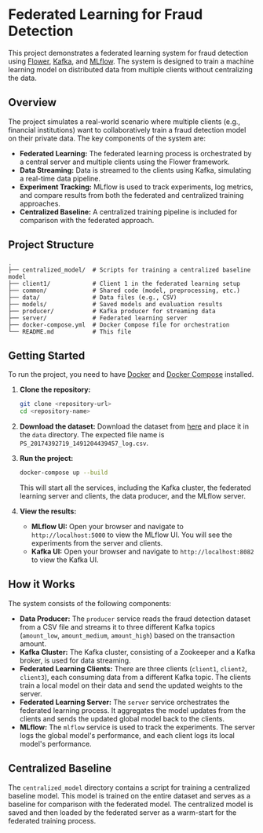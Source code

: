 # Federated Learning for Fraud Detection

This project demonstrates a federated learning system for fraud detection using [Flower](https://flower.dev/), [Kafka](https://kafka.apache.org/), and [MLflow](https://mlflow.org/). The system is designed to train a machine learning model on distributed data from multiple clients without centralizing the data.

## Overview

The project simulates a real-world scenario where multiple clients (e.g., financial institutions) want to collaboratively train a fraud detection model on their private data. The key components of the system are:

*   **Federated Learning:** The federated learning process is orchestrated by a central server and multiple clients using the Flower framework.
*   **Data Streaming:** Data is streamed to the clients using Kafka, simulating a real-time data pipeline.
*   **Experiment Tracking:** MLflow is used to track experiments, log metrics, and compare results from both the federated and centralized training approaches.
*   **Centralized Baseline:** A centralized training pipeline is included for comparison with the federated approach.

## Project Structure

```
.
├── centralized_model/  # Scripts for training a centralized baseline model
├── client1/            # Client 1 in the federated learning setup
├── common/             # Shared code (model, preprocessing, etc.)
├── data/               # Data files (e.g., CSV)
├── models/             # Saved models and evaluation results
├── producer/           # Kafka producer for streaming data
├── server/             # Federated learning server
├── docker-compose.yml  # Docker Compose file for orchestration
└── README.md           # This file
```

## Getting Started

To run the project, you need to have [Docker](https://www.docker.com/) and [Docker Compose](https://docs.docker.com/compose/) installed.

1.  **Clone the repository:**
    ```bash
    git clone <repository-url>
    cd <repository-name>
    ```
2. **Download the dataset:**
   Download the dataset from [here](https://www.kaggle.com/datasets/mlg-ulb/creditcardfraud) and place it in the `data` directory. The expected file name is `PS_20174392719_1491204439457_log.csv`.
3.  **Run the project:**
    ```bash
    docker-compose up --build
    ```
    This will start all the services, including the Kafka cluster, the federated learning server and clients, the data producer, and the MLflow server.

4.  **View the results:**
    *   **MLflow UI:** Open your browser and navigate to `http://localhost:5000` to view the MLflow UI. You will see the experiments from the server and clients.
    *   **Kafka UI:** Open your browser and navigate to `http://localhost:8082` to view the Kafka UI.

## How it Works

The system consists of the following components:

*   **Data Producer:** The `producer` service reads the fraud detection dataset from a CSV file and streams it to three different Kafka topics (`amount_low`, `amount_medium`, `amount_high`) based on the transaction amount.
*   **Kafka Cluster:** The Kafka cluster, consisting of a Zookeeper and a Kafka broker, is used for data streaming.
*   **Federated Learning Clients:** There are three clients (`client1`, `client2`, `client3`), each consuming data from a different Kafka topic. The clients train a local model on their data and send the updated weights to the server.
*   **Federated Learning Server:** The `server` service orchestrates the federated learning process. It aggregates the model updates from the clients and sends the updated global model back to the clients.
*   **MLflow:** The `mlflow` service is used to track the experiments. The server logs the global model's performance, and each client logs its local model's performance.

## Centralized Baseline

The `centralized_model` directory contains a script for training a centralized baseline model. This model is trained on the entire dataset and serves as a baseline for comparison with the federated model. The centralized model is saved and then loaded by the federated server as a warm-start for the federated training process.
